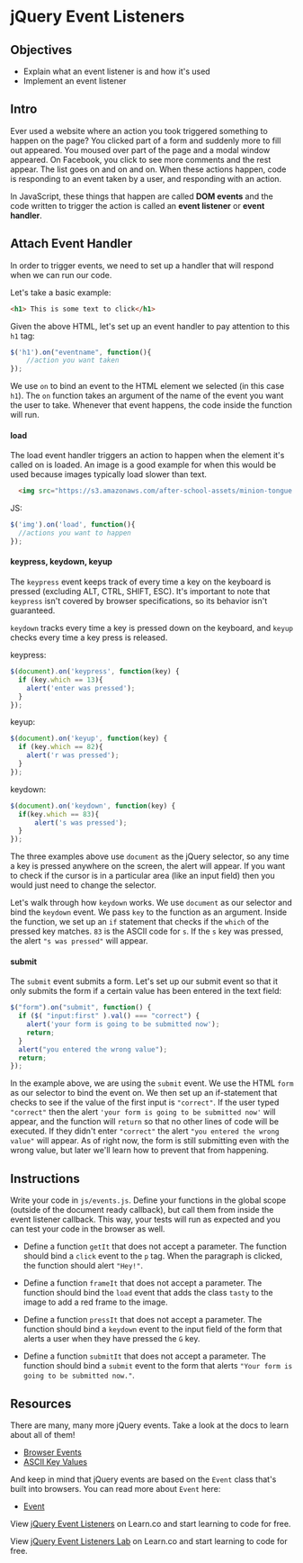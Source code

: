 
# jQuery Event Listeners

## Objectives

+ Explain what an event listener is and how it's used
+ Implement an event listener

## Intro

Ever used a website where an action you took triggered something to happen on
the page? You clicked part of a form and suddenly more to fill out appeared. You
moused over part of the page and a modal window appeared. On Facebook, you click
to see more comments and the rest appear. The list goes on and on and on. When
these actions happen, code is responding to an event taken by a user, and
responding with an action.

In JavaScript, these things that happen are called **DOM events** and the code
written to trigger the action is called an **event listener** or **event
handler**.

## Attach Event Handler

In order to trigger events, we need to set up a handler that will respond when
we can run our code.

Let's take a basic example:

```html
<h1> This is some text to click</h1>
```

Given the above HTML, let's set up an event handler to pay attention to this
`h1` tag:

```js
$('h1').on("eventname", function(){
    //action you want taken
});
```

We use `on` to bind an event to the HTML element we selected (in this case
`h1`). The `on` function takes an argument of the name of the event you want the
user to take. Whenever that event happens, the code inside the function will
run.

#### load

The load event handler triggers an action to happen when the element it's called
on is loaded. An image is a good example for when this would be used because
images typically load slower than text.

```html
  <img src="https://s3.amazonaws.com/after-school-assets/minion-tongue.jpg">
```

JS:
```js
$('img').on('load', function(){
  //actions you want to happen
});
```

#### keypress, keydown, keyup

The `keypress` event keeps track of every time a key on the keyboard is pressed
(excluding ALT, CTRL, SHIFT, ESC). It's important to note that `keypress` isn't
covered by browser specifications, so its behavior isn't guaranteed.

`keydown` tracks every time a key is pressed down on the keyboard, and `keyup`
checks every time a key press is released.

keypress:

```js
$(document).on('keypress', function(key) {
  if (key.which == 13){
    alert('enter was pressed');
  }
});
```

keyup:
```js
$(document).on('keyup', function(key) {
  if (key.which == 82){
    alert('r was pressed');
  }
});
```

keydown:
```js
$(document).on('keydown', function(key) {
  if(key.which == 83){
      alert('s was pressed');
  }
});
```

The three examples above use `document` as the jQuery selector, so any time a
key is pressed anywhere on the screen, the alert will appear. If you want to
check if the cursor is in a particular area (like an input field) then you would
just need to change the selector.

Let's walk through how `keydown` works. We use `document` as our selector and
bind the `keydown` event. We pass `key` to the function as an argument. Inside
the function, we set up an `if` statement that checks if the `which` of the
pressed key matches. `83` is the ASCII code for `s`. If the `s` key was pressed,
the alert `"s was pressed"` will appear.

#### submit

The `submit` event submits a form. Let's set up our submit event so that it only
submits the form if a certain value has been entered in the text field:

```js
$("form").on("submit", function() {
  if ($( "input:first" ).val() === "correct") {
    alert('your form is going to be submitted now');
    return;
  }
  alert("you entered the wrong value");
  return;
});
```

In the example above, we are using the `submit` event. We use the HTML `form` as
our selector to bind the event on. We then set up an if-statement that checks to
see if the value of the first input is `"correct"`. If the user typed
`"correct"` then the alert `'your form is going to be submitted now'` will
appear, and the function will `return` so that no other lines of code will be
executed. If they didn't enter `"correct"` the alert `"you entered the wrong
value"` will appear. As of right now, the form is still submitting even with the
wrong value, but later we'll learn how to prevent that from happening.


## Instructions

Write your code in `js/events.js`. Define your functions in the global scope
(outside of the document ready callback), but call them from inside the event
listener callback. This way, your tests will run as expected and you can test
your code in the browser as well.

+ Define a function `getIt` that does not accept a parameter. The function
should bind a `click` event to the `p` tag. When the paragraph is clicked, the
function should alert `"Hey!"`.

+ Define a function `frameIt` that does not accept a parameter. The function
should bind the `load` event that adds the class `tasty` to the image to add a
red frame to the image.

+ Define a function `pressIt` that does not accept a parameter. The function
should bind a `keydown` event to the input field of the form that alerts a user
when they have pressed the `G` key.

+ Define a function `submitIt` that does not accept a parameter. The function
should bind a `submit` event to the form that alerts `"Your form is going to be
submitted now."`.

## Resources

There are many, many more jQuery events. Take a look at the docs to learn about
all of them!

+ [Browser Events](https://api.jquery.com/category/events/browser-events/)
+ [ASCII Key Values](http://keycode.info/)

And keep in mind that jQuery events are based on the `Event` class that's built
into browsers. You can read more about `Event` here:

+ [Event](https://developer.mozilla.org/en-US/docs/Web/API/Event)

<p data-visibility='hidden'>View <a href='https://learn.co/lessons/js-jquery-event-listeners-readme' title='jQuery Event Listeners'>jQuery Event Listeners</a> on Learn.co and start learning to code for free.</p>

<p class='util--hide'>View <a href='https://learn.co/lessons/js-jquery-event-listeners-readme'>jQuery Event Listeners Lab</a> on Learn.co and start learning to code for free.</p>
